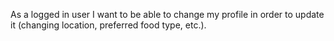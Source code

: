 As a logged in user I want to be able to change my profile in order to update it (changing location, preferred food type, etc.).

